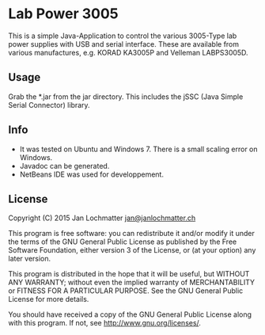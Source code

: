 Lab Power 3005
==============

This is a simple Java-Application to control the various 3005-Type lab power supplies with USB and serial interface. These are available from various manufactures, e.g. KORAD KA3005P and Velleman LABPS3005D.

## Usage
Grab the *.jar from the jar directory. This includes the jSSC (Java Simple Serial Connector) library.

## Info
* It was tested on Ubuntu and Windows 7. There is a small scaling error on Windows.
* Javadoc can be generated.
* NetBeans IDE was used for developpement.

## License
Copyright (C) 2015 Jan Lochmatter <jan@janlochmatter.ch>

This program is free software: you can redistribute it and/or modify
it under the terms of the GNU General Public License as published by
the Free Software Foundation, either version 3 of the License, or
(at your option) any later version.

This program is distributed in the hope that it will be useful,
but WITHOUT ANY WARRANTY; without even the implied warranty of
MERCHANTABILITY or FITNESS FOR A PARTICULAR PURPOSE.  See the
GNU General Public License for more details.

You should have received a copy of the GNU General Public License
along with this program.  If not, see <http://www.gnu.org/licenses/>.